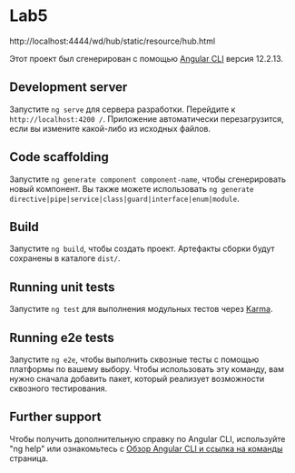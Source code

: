 # Lab5

http://localhost:4444/wd/hub/static/resource/hub.html

Этот проект был сгенерирован с помощью [Angular CLI](https://github.com/angular/angular-cli ) версия 12.2.13.

## Development server

Запустите `ng serve` для сервера разработки. Перейдите к `http://localhost:4200 /`. Приложение автоматически перезагрузится, если вы измените какой-либо из исходных файлов.

##  Code scaffolding

Запустите `ng generate component component-name`, чтобы сгенерировать новый компонент. Вы также можете использовать `ng generate directive|pipe|service|class|guard|interface|enum|module`.

## Build

Запустите `ng build`, чтобы создать проект. Артефакты сборки будут сохранены в каталоге `dist/`.

## Running unit tests

Запустите `ng test` для выполнения модульных тестов через [Karma](https://karma-runner.github.io ).

## Running e2e tests

Запустите `ng e2e`, чтобы выполнить сквозные тесты с помощью платформы по вашему выбору. Чтобы использовать эту команду, вам нужно сначала добавить пакет, который реализует возможности сквозного тестирования.

## Further support

Чтобы получить дополнительную справку по Angular CLI, используйте "ng help" или ознакомьтесь с [Обзор Angular CLI и ссылка на команды](https://angular.io/cli ) страница.
